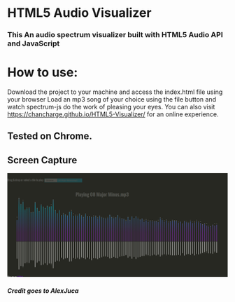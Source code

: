 HTML5 Audio Visualizer
======================

### This An audio spectrum visualizer built with HTML5 Audio API and JavaScript

# How to use:

Download the project to your machine and access the index.html file using your browser
Load an mp3 song of your choice using the file button and watch spectrum-js do the work of pleasing your eyes. You can also visit https://chancharge.github.io/HTML5-Visualizer/ for an online experience.

## Tested on Chrome.

Screen Capture
---
![alt tag](https://github.com/AlexJuca/SpectrumVisualizer/blob/master/spectrum-js/spectrum-analyzer.png)

##### Credit goes to AlexJuca
